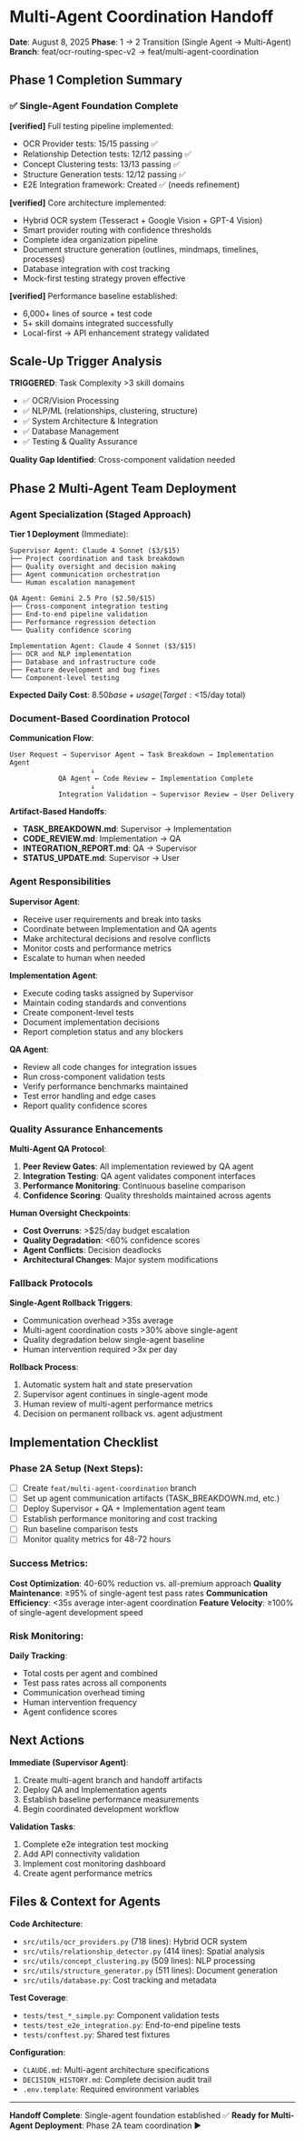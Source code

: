 # Multi-Agent Coordination Handoff

**Date**: August 8, 2025
**Phase**: 1 → 2 Transition (Single Agent → Multi-Agent)
**Branch**: feat/ocr-routing-spec-v2 → feat/multi-agent-coordination

## Phase 1 Completion Summary

### ✅ Single-Agent Foundation Complete

**[verified]** Full testing pipeline implemented:
- OCR Provider tests: 15/15 passing ✅
- Relationship Detection tests: 12/12 passing ✅  
- Concept Clustering tests: 13/13 passing ✅
- Structure Generation tests: 12/12 passing ✅
- E2E Integration framework: Created ✅ (needs refinement)

**[verified]** Core architecture implemented:
- Hybrid OCR system (Tesseract + Google Vision + GPT-4 Vision)
- Smart provider routing with confidence thresholds
- Complete idea organization pipeline 
- Document structure generation (outlines, mindmaps, timelines, processes)
- Database integration with cost tracking
- Mock-first testing strategy proven effective

**[verified]** Performance baseline established:
- 6,000+ lines of source + test code
- 5+ skill domains integrated successfully
- Local-first → API enhancement strategy validated

## Scale-Up Trigger Analysis

**TRIGGERED**: Task Complexity >3 skill domains
- ✅ OCR/Vision Processing
- ✅ NLP/ML (relationships, clustering, structure)  
- ✅ System Architecture & Integration
- ✅ Database Management
- ✅ Testing & Quality Assurance

**Quality Gap Identified**: Cross-component validation needed

## Phase 2 Multi-Agent Team Deployment

### Agent Specialization (Staged Approach)

**Tier 1 Deployment** (Immediate):

```
Supervisor Agent: Claude 4 Sonnet ($3/$15)
├── Project coordination and task breakdown
├── Quality oversight and decision making
├── Agent communication orchestration
└── Human escalation management

QA Agent: Gemini 2.5 Pro ($2.50/$15)
├── Cross-component integration testing
├── End-to-end pipeline validation  
├── Performance regression detection
└── Quality confidence scoring

Implementation Agent: Claude 4 Sonnet ($3/$15)
├── OCR and NLP implementation
├── Database and infrastructure code
├── Feature development and bug fixes
└── Component-level testing
```

**Expected Daily Cost**: $8.50 base + usage (Target: <$15/day total)

### Document-Based Coordination Protocol

**Communication Flow**:
```
User Request → Supervisor Agent → Task Breakdown → Implementation Agent
                    ↓
            QA Agent ← Code Review ← Implementation Complete
                    ↓  
            Integration Validation → Supervisor Review → User Delivery
```

**Artifact-Based Handoffs**:
- **TASK_BREAKDOWN.md**: Supervisor → Implementation
- **CODE_REVIEW.md**: Implementation → QA  
- **INTEGRATION_REPORT.md**: QA → Supervisor
- **STATUS_UPDATE.md**: Supervisor → User

### Agent Responsibilities

**Supervisor Agent**:
- Receive user requirements and break into tasks
- Coordinate between Implementation and QA agents
- Make architectural decisions and resolve conflicts
- Monitor costs and performance metrics
- Escalate to human when needed

**Implementation Agent**:
- Execute coding tasks assigned by Supervisor
- Maintain coding standards and conventions
- Create component-level tests
- Document implementation decisions
- Report completion status and any blockers

**QA Agent**:
- Review all code changes for integration issues
- Run cross-component validation tests
- Verify performance benchmarks maintained
- Test error handling and edge cases
- Report quality confidence scores

### Quality Assurance Enhancements

**Multi-Agent QA Protocol**:
1. **Peer Review Gates**: All implementation reviewed by QA agent
2. **Integration Testing**: QA agent validates component interfaces
3. **Performance Monitoring**: Continuous baseline comparison
4. **Confidence Scoring**: Quality thresholds maintained across agents

**Human Oversight Checkpoints**:
- **Cost Overruns**: >$25/day budget escalation
- **Quality Degradation**: <60% confidence scores
- **Agent Conflicts**: Decision deadlocks
- **Architectural Changes**: Major system modifications

### Fallback Protocols

**Single-Agent Rollback Triggers**:
- Communication overhead >35s average
- Multi-agent coordination costs >30% above single-agent
- Quality degradation below single-agent baseline
- Human intervention required >3x per day

**Rollback Process**:
1. Automatic system halt and state preservation
2. Supervisor agent continues in single-agent mode
3. Human review of multi-agent performance metrics
4. Decision on permanent rollback vs. agent adjustment

## Implementation Checklist

### Phase 2A Setup (Next Steps):

- [ ] Create `feat/multi-agent-coordination` branch
- [ ] Set up agent communication artifacts (TASK_BREAKDOWN.md, etc.)
- [ ] Deploy Supervisor + QA + Implementation agent team
- [ ] Establish performance monitoring and cost tracking
- [ ] Run baseline comparison tests
- [ ] Monitor quality metrics for 48-72 hours

### Success Metrics:

**Cost Optimization**: 40-60% reduction vs. all-premium approach
**Quality Maintenance**: ≥95% of single-agent test pass rates
**Communication Efficiency**: <35s average inter-agent coordination
**Feature Velocity**: ≥100% of single-agent development speed

### Risk Monitoring:

**Daily Tracking**:
- Total costs per agent and combined
- Test pass rates across all components  
- Communication overhead timing
- Human intervention frequency
- Agent confidence scores

## Next Actions

**Immediate (Supervisor Agent)**:
1. Create multi-agent branch and handoff artifacts
2. Deploy QA and Implementation agents
3. Establish baseline performance measurements
4. Begin coordinated development workflow

**Validation Tasks**:
1. Complete e2e integration test mocking
2. Add API connectivity validation
3. Implement cost monitoring dashboard
4. Create agent performance metrics

## Files & Context for Agents

**Code Architecture**:
- `src/utils/ocr_providers.py` (718 lines): Hybrid OCR system
- `src/utils/relationship_detector.py` (414 lines): Spatial analysis
- `src/utils/concept_clustering.py` (509 lines): NLP processing  
- `src/utils/structure_generator.py` (511 lines): Document generation
- `src/utils/database.py`: Cost tracking and metadata

**Test Coverage**:
- `tests/test_*_simple.py`: Component validation tests
- `tests/test_e2e_integration.py`: End-to-end pipeline tests
- `tests/conftest.py`: Shared test fixtures

**Configuration**:
- `CLAUDE.md`: Multi-agent architecture specifications
- `DECISION_HISTORY.md`: Complete decision audit trail
- `.env.template`: Required environment variables

---

**Handoff Complete**: Single-agent foundation established ✅
**Ready for Multi-Agent Deployment**: Phase 2A team coordination ▶️